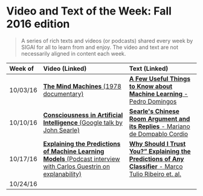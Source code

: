 # Video and Text of the Week: Fall 2016 edition

> A series of rich texts and videos (or podcasts) shared every week by SIGAI for all to learn from and enjoy. The video and text are not necessarily aligned in content each week.

|Week of|Video (Linked)|Text (Linked)|
|:---|:---|:---|
|10/03/16|[**The Mind Machines** (1978 documentary)](https://www.youtube.com/watch?v=zfLRnOYjB4Q)|[**A Few Useful Things to Know about Machine Learning** - Pedro Domingos](https://homes.cs.washington.edu/~pedrod/papers/cacm12.pdf)|
|10/10/16|[**Consciousness in Artificial Intelligence** (Google talk by John Searle)](https://www.youtube.com/watch?v=rHKwIYsPXLg)|[**Searle's Chinese Room Argument and its Replies** - Mariano de Dompablo Cordio](http://www.cogs.indiana.edu/icogsci/vol3/Searle's%20Chinese%20Room.pdf)|
|10/17/16|[**Explaining the Predictions of Machine Learning Models** (Podcast interview with Carlos Guestrin on explanability)](https://twimlai.com/twiml-talk-7-carlos-guestrin-explaining-predictions-machine-learning-models/)|[**Why Should I Trust You?” Explaining the Predictions of Any Classifier** - Marco Tulio Ribeiro et. al.](http://www.kdd.org/kdd2016/papers/files/rfp0573-ribeiroA.pdf)|
|10/24/16|||
